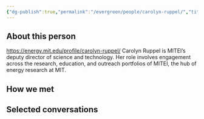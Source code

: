 ```yaml
---
{"dg-publish":true,"permalink":"/evergreen/people/carolyn-ruppel/","title":"Deputy Director of Science and Technology","tags":["people"]}
---
```


## About this person

https://energy.mit.edu/profile/carolyn-ruppel/
Carolyn Ruppel is MITEI’s deputy director of science and technology. Her role involves engagement across the research, education, and outreach portfolios of MITEI, the hub of energy research at MIT.

## How we met


## Selected conversations
